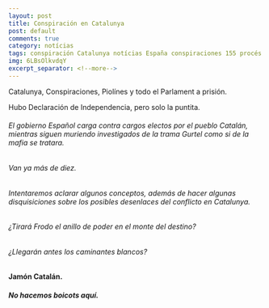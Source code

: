 ```yaml
---
layout: post
title: Conspiración en Catalunya
post: default
comments: true
category: notícias
tags: conspiración Catalunya notícias España conspiraciones 155 procés independencia
img: 6LBsOlkvdqY
excerpt_separator: <!--more-->
---
```


Catalunya, Conspiraciones, Piolínes y todo el Parlament a prisión.

Hubo Declaración de Independencia, pero solo la puntita.


<!--more-->


###### El gobierno Español carga contra cargos electos por el pueblo Catalán, mientras siguen muriendo investigados de la trama Gurtel como si de la mafia se tratara.

###### Van ya más de diez.

###### Intentaremos aclarar algunos conceptos, además de hacer algunas disquisiciones sobre los posibles desenlaces del conflicto en Catalunya.

###### ¿Tirará Frodo el anillo de poder en el monte del destino?

###### ¿Llegarán antes los caminantes blancos?

#### Jamón Catalán.

##### No hacemos boicots aquí.